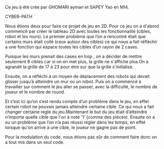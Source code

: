 Ce jeu à été crée par GHOMARI ayman et SAPEY Yao en MI4.

CYBER-PATH

Nous étions deux pour faire ce projet de jeu en 2D. Pour ce jeu on a d'abord commencé par créer 
le tableau 2D avec toutes les fonctionnalité (cibles, robot et les murs). Le premier problème que l’on a rencontré était que certains murs était collé (ceux autour des cibles) ce qui nous a fait réfléchir a une fonction qui espace toutes les cibles d’un rayon de 2 cases.

Puisque les murs prenait des cases en trop , on a décider de mettre seulement 8 cibles car si on en met plus, la grille ne s'affiche plus.On a agrandit la grille de 17 à 23 pour etre sur que la grille s'initialise.


Ensuite, on a réfléchi à un moyen de déplacement des robots qui devait glisser jusqu’à atteindre un mur ou un robot. Puis on a commencé à travailler sur comment le jeu aller se passer, avec la difficulté, le nombre de joueur et le nombre de round.



Et c’est ici qu’on s’est rendu compte d’un problème dans le jeu, en effet certain robot ne pouvais jamais atteindre certaine cible. Ce qui nous a fait changer certaine regle du jeu.Maintenant le but du jeu était d’atteindre n’importe quelle cible que l'on à noté '1' (comme des piéces).
Ensuite on a eu un problème que l’on n’a pas réussi régler dans les temps, en effet lorsque qu'on arrive à une cible, le joueur ne gagne pas de point.

Pour la modulation du code, nous étions pas sûr de comment faire donc on a tout mis dans un seul code.

                               
